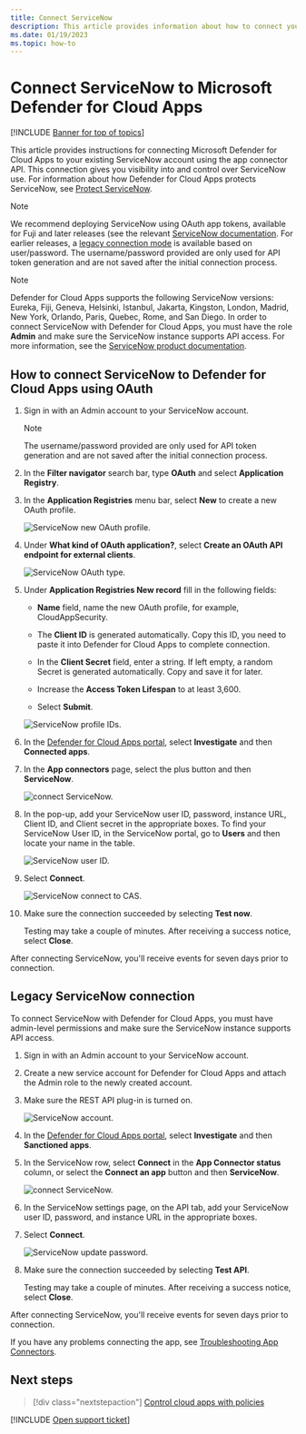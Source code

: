 ```yaml
---
title: Connect ServiceNow
description: This article provides information about how to connect your ServiceNow app to Defender for Cloud Apps using the API connector for visibility and control over use.
ms.date: 01/19/2023
ms.topic: how-to
---
```

# Connect ServiceNow to Microsoft Defender for Cloud Apps

[!INCLUDE [Banner for top of topics](includes/banner.md)]

This article provides instructions for connecting Microsoft Defender for Cloud Apps to your existing ServiceNow account using the app connector API. This connection gives you visibility into and control over ServiceNow use. For information about how Defender for Cloud Apps protects ServiceNow, see [Protect ServiceNow](protect-servicenow.md).

> [!NOTE]
> We recommend deploying ServiceNow  using OAuth app tokens, available for Fuji and later releases (see the relevant [ServiceNow documentation](https://docs.servicenow.com/bundle/paris-platform-administration/page/administer/security/concept/c_OAuthApplications.html#c_OAuthApplications).
> For earlier releases, a [legacy connection mode](#legacy-servicenow-connection) is available based on user/password. The username/password provided are only used for API token generation and are not saved after the initial connection process.

> [!NOTE]
> Defender for Cloud Apps supports the following ServiceNow versions: Eureka, Fiji, Geneva, Helsinki, Istanbul, Jakarta, Kingston, London, Madrid, New York, Orlando, Paris, Quebec, Rome, and San Diego. In order to connect ServiceNow with Defender for Cloud Apps, you must have the role **Admin** and make sure the ServiceNow instance supports API access. For more information, see the [ServiceNow product documentation](https://docs.servicenow.com/bundle/paris-platform-administration/page/administer/security/concept/c_OAuthApplications.html#c_OAuthApplications).

## How to connect ServiceNow to Defender for Cloud Apps using OAuth

1. Sign in with an Admin account to your ServiceNow account.

    > [!NOTE]
    > The username/password provided are only used for API token generation and are not saved after the initial connection process.

2. In the **Filter navigator** search bar, type **OAuth** and select **Application Registry**.

3. In the **Application Registries** menu bar, select **New** to create a new OAuth profile.

    ![ServiceNow new OAuth profile.](media/classic-servicenow-app-registry.png)

4. Under **What kind of OAuth application?**, select **Create an OAuth API endpoint for external clients**.

    ![ServiceNow OAuth type.](media/classic-servicenow-oauth-app-type.png)

5. Under **Application Registries New record** fill in the following fields:

    - **Name** field, name the new OAuth profile, for example, CloudAppSecurity.

    - The **Client ID** is generated automatically. Copy this ID, you need to paste it into Defender for Cloud Apps to complete connection.

    - In the **Client Secret** field, enter a string. If left empty, a random Secret is generated automatically. Copy and save it for later.

    - Increase the **Access Token Lifespan** to at least 3,600.

    - Select **Submit**.

    ![ServiceNow profile IDs.](media/classic-servicenow-profile-ids.png)

6. In the [Defender for Cloud Apps portal](https://portal.cloudappsecurity.com/), select **Investigate** and then **Connected apps**.

7. In the **App connectors** page, select the plus button and then **ServiceNow**.

    ![connect ServiceNow.](media/classic-classic-connect-servicenow.png "connect ServiceNow")

8. In the pop-up, add your ServiceNow user ID, password, instance URL, Client ID, and Client secret in the appropriate boxes. To find your ServiceNow User ID, in the ServiceNow portal, go to **Users** and then locate your name in the table.

    ![ServiceNow user ID.](media/classic-servicenow-userid.png)

9. Select **Connect**.

    ![ServiceNow connect to CAS.](media/classic-servicenow-portal-connect.png "ServiceNow connect in portal")

10. Make sure the connection succeeded by selecting **Test now**.

    Testing may take a couple of minutes. After receiving a success notice, select **Close**.

After connecting ServiceNow, you'll receive events for seven days prior to connection.

## Legacy ServiceNow connection

To connect ServiceNow with Defender for Cloud Apps, you must have admin-level permissions and make sure the ServiceNow instance supports API access.

1. Sign in with an Admin account to your ServiceNow account.

2. Create a new service account for Defender for Cloud Apps and attach the Admin role to the newly created account.

3. Make sure the REST API plug-in is turned on.

    ![ServiceNow account.](media/classic-servicenow-account.png "ServiceNow account")

4. In the [Defender for Cloud Apps portal](https://portal.cloudappsecurity.com/), select **Investigate** and then **Sanctioned apps**.

5. In the ServiceNow row, select **Connect** in the **App Connector status** column, or select the **Connect an app** button and then **ServiceNow**.

   ![connect ServiceNow.](media/classic-classic-connect-servicenow.png "connect ServiceNow")

6. In the ServiceNow settings page, on the API tab, add your ServiceNow user ID, password, and instance URL in the appropriate boxes.

7. Select **Connect**.

    ![ServiceNow update password.](media/classic-servicenow-update-password.png "ServiceNow update password")

8. Make sure the connection succeeded by selecting **Test API**.

    Testing may take a couple of minutes. After receiving a success notice, select **Close**.

After connecting ServiceNow, you'll receive events for seven days prior to connection.

If you have any problems connecting the app, see [Troubleshooting App Connectors](troubleshooting-api-connectors-using-error-messages.md).

## Next steps

> [!div class="nextstepaction"]
> [Control cloud apps with policies](control-cloud-apps-with-policies.md)

[!INCLUDE [Open support ticket](includes/support.md)]
